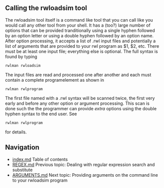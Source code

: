## Calling the rwloadsim tool
The rwloadsim tool itself is a command like tool that you can 
call like you would call any other tool from your shell.
It has a (too?) large number of options that can be provided
tranditionally using a single hyphen followed by an option letter
or using a double hyphen followed by an option name.
After option processing, it accepts a list of .rwl input files
and potentially a list of arguments that are provided to your rwl
program as $1, $2, etc.
There must be at least one input file; everything else is optional.
The full syntax is found by typing
```
rwlman rwloadsim
```
The input files are read and processed one after another and each must contain
a complete programelement as shown in
```
rwlman rwlprogram
```
The first file named with a .rwl syntax will be scanned twice, the first very early
and before any other option or argument processing.
This scan is done such the the programmer can provide _extra_ options using the
double hyphen syntax to the end user.
See
```
rwlman rwlprogram
```
for details.
## Navigation
* [index.md](index.md) Table of contents
* [REGEX.md](REGEX.md) Previous topic: Dealing with regular expression search and substitute
* [ARGUMENTS.md](ARGUMENTS.md) Next topic: Providing arguments on the command line to your rwloadsim program
